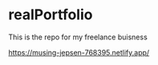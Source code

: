 # realPortfolio
This is the repo for my freelance buisness


https://musing-jepsen-768395.netlify.app/
